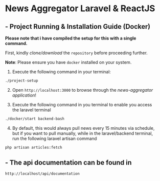 

# News Aggregator Laravel & ReactJS

## - Project Running & Installation Guide (Docker)

**Please note that i have compiled the setup for this with a single command.**

First, kindly _clone/download_ the `repository` before proceeding further.

**Note**: Please ensure you have `docker` installed on your system.

1. Execute the following command in your terminal:
```bash
./project-setup
```

2. Open `http://localhost:3000` to browse through the *news-aggregator application*!

3. Execute the following command in you terminal to enable you access the laravel terminal
```bash
./docker/start backend-bash
```

4. By default, this would always pull news every 15 minutes via schedule, but if you want to pull manually, while in the laravel/backend terminal, run the following laravel artisan command
```bash
php artisan articles:fetch
```


## - The api documentation can be found in
`http://localhost/api/documentation`
